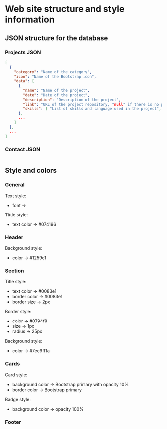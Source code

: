 # Web site structure and style information

## JSON structure for the database

### Projects JSON
```json
[
  {
    "category": "Name of the category",
    "icon": "Name of the Bootstrap icon",
    "data": [
      {
        "name": "Name of the project",
        "date": "Date of the project",
        "description": "Description of the project",
        "link": "URL of the project repository, "null" if there is no public repository",
        "skills": [ "List of skills and language used in the project", ... ]
      },
      ...
    ]
  },
  ...
]
```

### Contact JSON
```json
```

## Style and colors

### General
Text style:
 - font ->

Tittle style:
 - text color -> #074196

### Header
Background style:
 - color -> #1259c1

### Section
Title style:
 - text color -> #0083e1
 - border color -> #0083e1
 - border size -> 2px

Border style:
 - color -> #0794f8
 - size -> 1px
 - radius -> 25px

Background style:
 - color -> #7ec9ff1a

### Cards
Card style:
 - background color -> Bootstrap primary with opacity 10%
 - border color -> Bootstrap primary

Badge style:
 - background color -> opacity 100%

### Footer